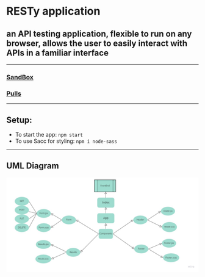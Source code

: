 # RESTy application

## an API testing application, flexible to run on any browser, allows the user to easily interact  with APIs in a familiar interface

***
### [SandBox](https://codesandbox.io/s/resty-nm6h4) 

### [Pulls](https://github.com/amr88nzzal/resty/pull/2)

***
## Setup:
  * To start the app: `npm start`
  * To use Sacc for styling: `npm i node-sass`

***

## UML Diagram

![uml](./public/assets/lab26-uml.jpg)